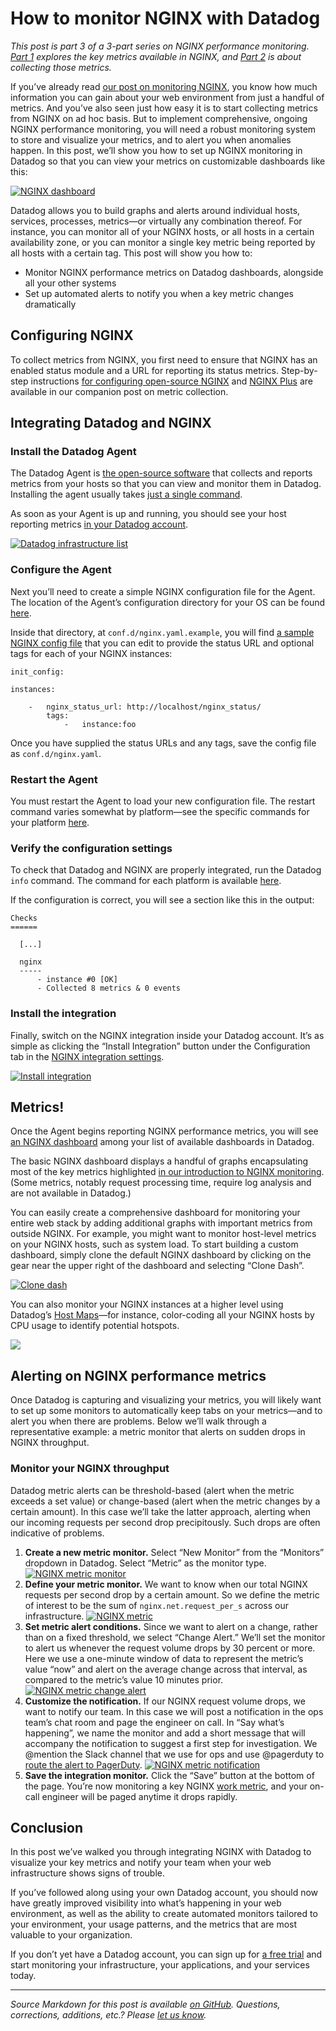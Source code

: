 # How to monitor NGINX with Datadog

*This post is part 3 of a 3-part series on NGINX performance monitoring. [Part 1](/blog/how-to-monitor-nginx/) explores the key metrics available in NGINX, and [Part 2](/blog/how-to-collect-nginx-metrics/) is about collecting those metrics.*

If you’ve already read [our post on monitoring NGINX](/blog/how-to-monitor-nginx/), you know how much information you can gain about your web environment from just a handful of metrics. And you’ve also seen just how easy it is to start collecting metrics from NGINX on ad hoc basis. But to implement comprehensive, ongoing NGINX performance monitoring, you will need a robust monitoring system to store and visualize your metrics, and to alert you when anomalies happen. In this post, we’ll show you how to set up NGINX monitoring in Datadog so that you can view your metrics on customizable dashboards like this:

[![NGINX dashboard](https://don08600y3gfm.cloudfront.net/ps3b/blog/images/2015-06-nginx/nginx_board_5.png)](https://don08600y3gfm.cloudfront.net/ps3b/blog/images/2015-06-nginx/nginx_board_5.png)

Datadog allows you to build graphs and alerts around individual hosts, services, processes, metrics—or virtually any combination thereof. For instance, you can monitor all of your NGINX hosts, or all hosts in a certain availability zone, or you can monitor a single key metric being reported by all hosts with a certain tag. This post will show you how to:

-   Monitor NGINX performance metrics on Datadog dashboards, alongside all your other systems
-   Set up automated alerts to notify you when a key metric changes dramatically

<h2 class="anchor" id="configuring-nginx">Configuring NGINX</h2>

To collect metrics from NGINX, you first need to ensure that NGINX has an enabled status module and a URL for reporting its status metrics. Step-by-step instructions [for configuring open-source NGINX](/blog/how-to-collect-nginx-metrics/#open-source) and [NGINX Plus](/blog/how-to-collect-nginx-metrics/#plus) are available in our companion post on metric collection.

## Integrating Datadog and NGINX

### Install the Datadog Agent

The Datadog Agent is [the open-source software](https://github.com/DataDog/dd-agent) that collects and reports metrics from your hosts so that you can view and monitor them in Datadog. Installing the agent usually takes [just a single command](https://app.datadoghq.com/account/settings#agent).

As soon as your Agent is up and running, you should see your host reporting metrics [in your Datadog account](https://app.datadoghq.com/infrastructure).

[![Datadog infrastructure list](https://don08600y3gfm.cloudfront.net/ps3b/blog/images/2015-06-nginx/infra_2.png)](https://don08600y3gfm.cloudfront.net/ps3b/blog/images/2015-06-nginx/infra_2.png)

### Configure the Agent

Next you’ll need to create a simple NGINX configuration file for the Agent. The location of the Agent’s configuration directory for your OS can be found [here](http://docs.datadoghq.com/guides/basic_agent_usage/).

Inside that directory, at `conf.d/nginx.yaml.example`, you will find [a sample NGINX config file](https://github.com/DataDog/dd-agent/blob/master/conf.d/nginx.yaml.example) that you can edit to provide the status URL and optional tags for each of your NGINX instances:

```
init_config:
 
instances:
 
    -   nginx_status_url: http://localhost/nginx_status/
        tags:
            -   instance:foo
```

Once you have supplied the status URLs and any tags, save the config file as `conf.d/nginx.yaml`.

### Restart the Agent

You must restart the Agent to load your new configuration file. The restart command varies somewhat by platform—see the specific commands for your platform [here](http://docs.datadoghq.com/guides/basic_agent_usage/).

### Verify the configuration settings

To check that Datadog and NGINX are properly integrated, run the Datadog `info` command. The command for each platform is available [here](http://docs.datadoghq.com/guides/basic_agent_usage/).

If the configuration is correct, you will see a section like this in the output:

```
Checks
======
 
  [...]
 
  nginx
  -----
      - instance #0 [OK]
      - Collected 8 metrics & 0 events 
```

### Install the integration

Finally, switch on the NGINX integration inside your Datadog account. It’s as simple as clicking the “Install Integration” button under the Configuration tab in the [NGINX integration settings](https://app.datadoghq.com/account/settings#integrations/nginx).

[![Install integration](https://don08600y3gfm.cloudfront.net/ps3b/blog/images/2015-06-nginx/install.png)](https://don08600y3gfm.cloudfront.net/ps3b/blog/images/2015-06-nginx/install.png)

## Metrics!

Once the Agent begins reporting NGINX performance metrics, you will see [an NGINX dashboard](https://app.datadoghq.com/dash/integration/nginx) among your list of available dashboards in Datadog.

The basic NGINX dashboard displays a handful of graphs encapsulating most of the key metrics highlighted [in our introduction to NGINX monitoring](/blog/how-to-monitor-nginx/). (Some metrics, notably request processing time, require log analysis and are not available in Datadog.)

You can easily create a comprehensive dashboard for monitoring your entire web stack by adding additional graphs with important metrics from outside NGINX. For example, you might want to monitor host-level metrics on your NGINX hosts, such as system load. To start building a custom dashboard, simply clone the default NGINX dashboard by clicking on the gear near the upper right of the dashboard and selecting “Clone Dash”.

[![Clone dash](https://don08600y3gfm.cloudfront.net/ps3b/blog/images/2015-06-nginx/clone_2.png)](https://don08600y3gfm.cloudfront.net/ps3b/blog/images/2015-06-nginx/clone_2.png)

You can also monitor your NGINX instances at a higher level using Datadog’s [Host Maps](/blog/introducing-host-maps-know-thy-infrastructure/)—for instance, color-coding all your NGINX hosts by CPU usage to identify potential hotspots.

[![](https://don08600y3gfm.cloudfront.net/ps3b/blog/images/2015-06-nginx/nginx-host-map-3.png)](https://don08600y3gfm.cloudfront.net/ps3b/blog/images/2015-06-nginx/nginx-host-map-3.png)

## Alerting on NGINX performance metrics

Once Datadog is capturing and visualizing your metrics, you will likely want to set up some monitors to automatically keep tabs on your metrics—and to alert you when there are problems. Below we’ll walk through a representative example: a metric monitor that alerts on sudden drops in NGINX throughput.

### Monitor your NGINX throughput

Datadog metric alerts can be threshold-based (alert when the metric exceeds a set value) or change-based (alert when the metric changes by a certain amount). In this case we’ll take the latter approach, alerting when our incoming requests per second drop precipitously. Such drops are often indicative of problems.

1.  **Create a new metric monitor.** Select “New Monitor” from the “Monitors” dropdown in Datadog. Select “Metric” as the monitor type.
     [![NGINX metric monitor](https://don08600y3gfm.cloudfront.net/ps3b/blog/images/2015-06-nginx/monitor2_step_1.png)](https://don08600y3gfm.cloudfront.net/ps3b/blog/images/2015-06-nginx/monitor2_step_1.png)
2.  **Define your metric monitor.** We want to know when our total NGINX requests per second drop by a certain amount. So we define the metric of interest to be the sum of `nginx.net.request_per_s` across our infrastructure.
     [![NGINX metric](https://don08600y3gfm.cloudfront.net/ps3b/blog/images/2015-06-nginx/monitor2_step_2.png)](https://don08600y3gfm.cloudfront.net/ps3b/blog/images/2015-06-nginx/monitor2_step_2.png)
3.  **Set metric alert conditions.** Since we want to alert on a change, rather than on a fixed threshold, we select “Change Alert.” We’ll set the monitor to alert us whenever the request volume drops by 30 percent or more. Here we use a one-minute window of data to represent the metric’s value “now” and alert on the average change across that interval, as compared to the metric’s value 10 minutes prior.
     [![NGINX metric change alert](https://don08600y3gfm.cloudfront.net/ps3b/blog/images/2015-06-nginx/monitor2_step_3.png)](https://don08600y3gfm.cloudfront.net/ps3b/blog/images/2015-06-nginx/monitor2_step_3.png)
4.  **Customize the notification.** If our NGINX request volume drops, we want to notify our team. In this case we will post a notification in the ops team’s chat room and page the engineer on call. In “Say what’s happening”, we name the monitor and add a short message that will accompany the notification to suggest a first step for investigation. We @mention the Slack channel that we use for ops and use @pagerduty to [route the alert to PagerDuty](/blog/pagerduty/).
     [![NGINX metric notification](https://don08600y3gfm.cloudfront.net/ps3b/blog/images/2015-06-nginx/monitor2_step_4v3.png)](https://don08600y3gfm.cloudfront.net/ps3b/blog/images/2015-06-nginx/monitor2_step_4v3.png)
5.  **Save the integration monitor.** Click the “Save” button at the bottom of the page. You’re now monitoring a key NGINX [work metric](/blog/monitoring-101-collecting-data/#metrics), and your on-call engineer will be paged anytime it drops rapidly.

## Conclusion

In this post we’ve walked you through integrating NGINX with Datadog to visualize your key metrics and notify your team when your web infrastructure shows signs of trouble.

If you’ve followed along using your own Datadog account, you should now have greatly improved visibility into what’s happening in your web environment, as well as the ability to create automated monitors tailored to your environment, your usage patterns, and the metrics that are most valuable to your organization.

If you don’t yet have a Datadog account, you can sign up for [a free trial](https://app.datadoghq.com/signup) and start monitoring your infrastructure, your applications, and your services today.

------------------------------------------------------------------------

*Source Markdown for this post is available [on GitHub](https://github.com/DataDog/the-monitor/blob/master/nginx/how_to_monitor_nginx_with_datadog.md). Questions, corrections, additions, etc.? Please [let us know](https://github.com/DataDog/the-monitor/issues).*
